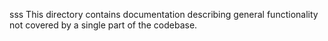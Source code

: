 sss This directory contains documentation describing general functionality not covered by a single part of the codebase.
